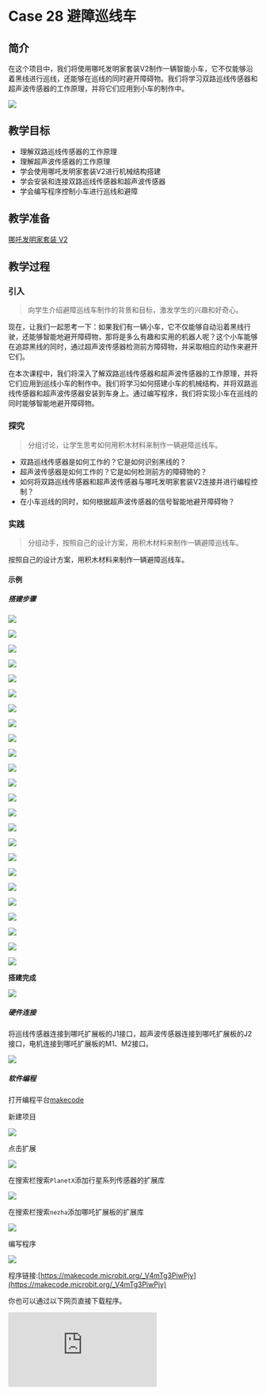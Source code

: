 ﻿---
sidebar_position: 29
---

# Case 28 避障巡线车

## 简介

在这个项目中，我们将使用哪吒发明家套装V2制作一辆智能小车，它不仅能够沿着黑线进行巡线，还能够在巡线的同时避开障碍物。我们将学习双路巡线传感器和超声波传感器的工作原理，并将它们应用到小车的制作中。


![](https://wiki-media-ef.oss-cn-hongkong.aliyuncs.com//images/nezha-inventors-kit-v2-case-28-01.png)



## 教学目标

- 理解双路巡线传感器的工作原理
- 理解超声波传感器的工作原理
- 学会使用哪吒发明家套装V2进行机械结构搭建
- 学会安装和连接双路巡线传感器和超声波传感器
- 学会编写程序控制小车进行巡线和避障

## 教学准备

[哪吒发明家套装 V2](https://www.elecfreaks.com/nezha-inventor-s-kit-v2-for-micro-bit.html)


## 教学过程

### 引入

>向学生介绍避障巡线车制作的背景和目标，激发学生的兴趣和好奇心。

现在，让我们一起思考一下：如果我们有一辆小车，它不仅能够自动沿着黑线行驶，还能够智能地避开障碍物，那将是多么有趣和实用的机器人呢？这个小车能够在追踪黑线的同时，通过超声波传感器检测前方障碍物，并采取相应的动作来避开它们。

在本次课程中，我们将深入了解双路巡线传感器和超声波传感器的工作原理，并将它们应用到巡线小车的制作中。我们将学习如何搭建小车的机械结构，并将双路巡线传感器和超声波传感器安装到车身上。通过编写程序，我们将实现小车在巡线的同时能够智能地避开障碍物。

### 探究

>分组讨论，让学生思考如何用积木材料来制作一辆避障巡线车。

- 双路巡线传感器是如何工作的？它是如何识别黑线的？
- 超声波传感器是如何工作的？它是如何检测前方的障碍物的？
- 如何将双路巡线传感器和超声波传感器与哪吒发明家套装V2连接并进行编程控制？
- 在小车巡线的同时，如何根据超声波传感器的信号智能地避开障碍物？

### 实践

>分组动手，按照自己的设计方案，用积木材料来制作一辆避障巡线车。

按照自己的设计方案，用积木材料来制作一辆避障巡线车。

#### 示例

##### 搭建步骤

![](https://wiki-media-ef.oss-cn-hongkong.aliyuncs.com//images/nezha-inventors-kit-v2-step-28-01.png)

![](https://wiki-media-ef.oss-cn-hongkong.aliyuncs.com//images/nezha-inventors-kit-v2-step-28-02.png)

![](https://wiki-media-ef.oss-cn-hongkong.aliyuncs.com//images/nezha-inventors-kit-v2-step-28-03.png)

![](https://wiki-media-ef.oss-cn-hongkong.aliyuncs.com//images/nezha-inventors-kit-v2-step-28-04.png)

![](https://wiki-media-ef.oss-cn-hongkong.aliyuncs.com//images/nezha-inventors-kit-v2-step-28-05.png)

![](https://wiki-media-ef.oss-cn-hongkong.aliyuncs.com//images/nezha-inventors-kit-v2-step-28-06.png)

![](https://wiki-media-ef.oss-cn-hongkong.aliyuncs.com//images/nezha-inventors-kit-v2-step-28-07.png)

![](https://wiki-media-ef.oss-cn-hongkong.aliyuncs.com//images/nezha-inventors-kit-v2-step-28-08.png)

![](https://wiki-media-ef.oss-cn-hongkong.aliyuncs.com//images/nezha-inventors-kit-v2-step-28-09.png)

![](https://wiki-media-ef.oss-cn-hongkong.aliyuncs.com//images/nezha-inventors-kit-v2-step-28-10.png)

![](https://wiki-media-ef.oss-cn-hongkong.aliyuncs.com//images/nezha-inventors-kit-v2-step-28-11.png)

![](https://wiki-media-ef.oss-cn-hongkong.aliyuncs.com//images/nezha-inventors-kit-v2-step-28-12.png)

![](https://wiki-media-ef.oss-cn-hongkong.aliyuncs.com//images/nezha-inventors-kit-v2-step-28-13.png)

![](https://wiki-media-ef.oss-cn-hongkong.aliyuncs.com//images/nezha-inventors-kit-v2-step-28-14.png)

![](https://wiki-media-ef.oss-cn-hongkong.aliyuncs.com//images/nezha-inventors-kit-v2-step-28-15.png)

![](https://wiki-media-ef.oss-cn-hongkong.aliyuncs.com//images/nezha-inventors-kit-v2-step-28-16.png)

![](https://wiki-media-ef.oss-cn-hongkong.aliyuncs.com//images/nezha-inventors-kit-v2-step-28-17.png)

![](https://wiki-media-ef.oss-cn-hongkong.aliyuncs.com//images/nezha-inventors-kit-v2-step-28-18.png)

![](https://wiki-media-ef.oss-cn-hongkong.aliyuncs.com//images/nezha-inventors-kit-v2-step-28-19.png)

![](https://wiki-media-ef.oss-cn-hongkong.aliyuncs.com//images/nezha-inventors-kit-v2-step-28-20.png)

![](https://wiki-media-ef.oss-cn-hongkong.aliyuncs.com//images/nezha-inventors-kit-v2-step-28-21.png)

![](https://wiki-media-ef.oss-cn-hongkong.aliyuncs.com//images/nezha-inventors-kit-v2-step-28-22.png)

![](https://wiki-media-ef.oss-cn-hongkong.aliyuncs.com//images/nezha-inventors-kit-v2-step-28-23.png)

![](https://wiki-media-ef.oss-cn-hongkong.aliyuncs.com//images/nezha-inventors-kit-v2-step-28-24.png)

**搭建完成**

![](https://wiki-media-ef.oss-cn-hongkong.aliyuncs.com//images/nezha-inventors-kit-v2-case-28-01.png)

##### 硬件连接

将巡线传感器连接到哪吒扩展板的J1接口，超声波传感器连接到哪吒扩展板的J2接口，电机连接到哪吒扩展板的M1、M2接口。

![](https://wiki-media-ef.oss-cn-hongkong.aliyuncs.com//images/nezha-inventors-kit-v2-case-28-02.png)

##### 软件编程

打开编程平台[makecode](https://makecode.microbit.org/#)

新建项目

![](https://wiki-media-ef.oss-cn-hongkong.aliyuncs.com//images/nezha-inventors-kit-v2-case-19-03.png)

点击扩展

![](https://wiki-media-ef.oss-cn-hongkong.aliyuncs.com//images/nezha-inventors-kit-v2-case-19-04.png)

在搜索栏搜索`PlanetX`添加行星系列传感器的扩展库

![](https://wiki-media-ef.oss-cn-hongkong.aliyuncs.com//images/nezha-inventors-kit-v2-case-19-05.png)

在搜索栏搜索`nezha`添加哪吒扩展板的扩展库

![](https://wiki-media-ef.oss-cn-hongkong.aliyuncs.com//images/nezha-inventors-kit-v2-case-19-06.png)

编写程序

![](https://wiki-media-ef.oss-cn-hongkong.aliyuncs.com//images/nezha-inventors-kit-v2-case-28-07.png)


程序链接:[https://makecode.microbit.org/_V4mTg3PiwPjy](https://makecode.microbit.org/_V4mTg3PiwPjy)

你也可以通过以下网页直接下载程序。

<div
    style={{
        position: 'relative',
        paddingBottom: '60%',
        overflow: 'hidden',
    }}
>
    <iframe
        src="https://makecode.microbit.org/_V4mTg3PiwPjy"
        frameborder="0"
        sandbox="allow-popups allow-forms allow-scripts allow-same-origin"
        style={{
            position: 'absolute',
            width: '100%',
            height: '100%',
        }}
    />
</div>

## 展示

>分组展示，比较各组的成果和效果。

#### 示例案例效果

小车沿着黑线行驶，当遇到障碍物时则自动停车。

![](https://wiki-media-ef.oss-cn-hongkong.aliyuncs.com//images/nezha-inventors-kit-v2-case-28.gif)

### 反思

>分组分享，让每组的学生分享自己的制作过程和心得，总结自己遇到的问题和解决办法，评价自己的优点和不足。
